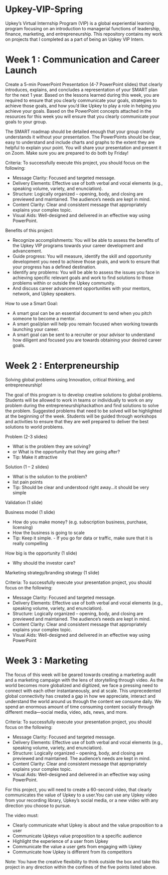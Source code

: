 # Upkey-VIP-Spring
Upkey’s Virtual Internship Program (VIP) is a global experiential learning program focusing on an introduction to managerial functions of leadership, finance, marketing, and entrepreneurship. This repository contains my work on projects that I completed as a part of being an Upkey VIP Intern.

# Week 1 : Communication and Career Launch

Create a 5-min PowerPoint Presentation (4-7 PowerPoint slides) that clearly introduces, explains, and concludes a representation of your SMART plan for the next 1 year. Based on the lessons learned during this week, you are required to ensure that you clearly communicate your goals, strategies to achieve those goals, and how you’d like Upkey to play a role in helping you achieve your goals. Based on the PowerPoint concepts attached in the resources for this week you will ensure that you clearly communicate your goals to your group.

The SMART roadmap should be detailed enough that your group clearly understands it without your presentation. The PowerPoints should be clear, easy to understand and include charts and graphs to the extent they are helpful to explain your point. You will share your presentation and present it on Zoom. Make sure you are prepared to do both by Friday!

Criteria: To successfully execute this project, you should focus on the following:
- Message Clarity: Focused and targeted message.
- Delivery Elements: Effective use of both verbal and vocal elements (e.g., speaking volume, variety, and enunciation).
- Structure: Logically organized – opening, body, and closing are previewed and maintained. The audience’s needs are kept in mind.
- Content Clarity: Clear and consistent message that appropriately explains your complex topic.
- Visual Aids: Well-designed and delivered in an effective way using PowerPoint.

Benefits of this project:
- Recognize accomplishments: You will be able to assess the benefits of the Upkey VIP programs towards your career development and advancement.
- Guide progress: You will measure, identify the skill and opportunity development you need to achieve those goals, and work to ensure that your progress has a defined destination.
- Identify any problems: You will be able to assess the issues you face in achieving specific relevant goals and work to find solutions to those problems within or outside the Upkey community.
- And discuss career advancement opportunities with your mentors, network, and Upkey speakers.

How to use a Smart Goal:
- A smart goal can be an essential document to send when you pitch someone to become a mentor.
- A smart goal/plan will help you remain focused when working towards launching your career.
- A smart goal can be sent to a recruiter or your advisor to understand how diligent and focused you are towards obtaining your desired career goals.

# Week 2 : Enterpreneurship

Solving global problems using Innovation, critical thinking, and entrepreneurship!

The goal of this program is to develop creative solutions to global problems. Students will be allowed to work in teams or individually to work on any problem during the entrepreneurshiphackathon and find solutions to solve the problem. Suggested problems that need to be solved will be highlighted at the beginning of the week. Students will be guided through workshops and activities to ensure that they are well prepared to deliver the best solutions to world problems.

Problem (2-3 slides)
- What is the problem they are solving?
- or What is the opportunity that they are going after?
- Tip: Make it attractive

Solution (1 – 2 slides)
- What is the solution to the problem?
- list pain points
- Tip: Should be clear and understood right away…it should be very simple

Validation (1 slide)

Business model (1 slide)
- How do you make money? (e.g. subscription business, purchase, licensing)
- How the business is going to scale
- Tip: Keep it simple. - If you go for data or traffic, make sure that it is really compelling

How big is the opportunity (1 slide)
- Why should the investor care?

Marketing strategy/branding strategy (1 slide)

Criteria: To successfully execute your presentation project, you should focus on the following:
- Message Clarity: Focused and targeted message.
- Delivery Elements: Effective use of both verbal and vocal elements (e.g., speaking volume, variety, and enunciation).
- Structure: Logically organized – opening, body, and closing are previewed and maintained. The audience’s needs are kept in mind.
- Content Clarity: Clear and consistent message that appropriately explains your complex topic.
- Visual Aids: Well-designed and delivered in an effective way using PowerPoint

# Week 3 : Marketing

The focus of this week will be geared towards creating a marketing audit and a marketing campaign with the lens of storytelling through video. As the world becomes more globalized and digitized, we face a pressing need to connect with each other instantaneously, and at scale. This unprecedented global connectivity has created a gap in how we appreciate, interact and understand the world around us through the content we consume daily. We spend an enormous amount of time consuming content socially through different media—social media, video, ads, news, and more.

Criteria: To successfully execute your presentation project, you should focus on the following:
- Message Clarity: Focused and targeted message.
- Delivery Elements: Effective use of both verbal and vocal elements (e.g., speaking volume, variety, and enunciation).
- Structure: Logically organized – opening, body, and closing are previewed and maintained. The audience’s needs are kept in mind.
- Content Clarity: Clear and consistent message that appropriately explains your complex topic.
- Visual Aids: Well-designed and delivered in an effective way using PowerPoint.

For this project, you will need to create a 60-second video, that clearly communicates the value of Upkey to a user.You can use any Upkey video from your recording library, Upkey’s social media, or a new video with any direction you choose to pursue.

The video must:
- Clearly communicate what Upkey is about and the value proposition to a user
- Communicate Upkeys value proposition to a specific audience
- Highlight the experience of a user from Upkey
- Communicate the value a user gets from engaging with Upkey
- Communicate how Upkey is different from its competitors

Note: You have the creative flexibility to think outside the box and take this project in any direction within the confines of the five points listed above.
